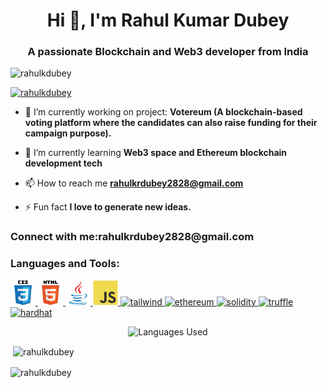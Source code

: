 <h1 align="center">Hi 👋, I'm Rahul Kumar Dubey</h1>
<h3 align="center">A passionate Blockchain and Web3 developer from India</h3>

<p align="left"> <img src="https://komarev.com/ghpvc/?username=rahulkdubey&label=Profile%20views&color=0e75b6&style=flat" alt="rahulkdubey" /> </p>

<p align="left"> <a href="https://github.com/ryo-ma/github-profile-trophy"><img src="https://github-profile-trophy.vercel.app/?username=rahulkdubey" alt="rahulkdubey" /></a> </p>

- 🔭 I’m currently working on project: **Votereum (A blockchain-based voting platform where the candidates can also raise funding for their campaign purpose).**

- 🌱 I’m currently learning **Web3 space and Ethereum blockchain development tech**

- 📫 How to reach me **rahulkrdubey2828@gmail.com**

- ⚡ Fun fact **I love to generate new ideas.**

<h3 align="left">Connect with me:rahulkrdubey2828@gmail.com</h3>
<p align="left">
</p>

<h3 align="left">Languages and Tools:</h3>
<p align="left">
    <!-- Add your existing skills -->
    <a href="https://www.w3schools.com/css/" target="_blank" rel="noreferrer"> <img src="https://raw.githubusercontent.com/devicons/devicon/master/icons/css3/css3-original-wordmark.svg" alt="css3" width="40" height="40"/> </a>
    <a href="https://www.w3.org/html/" target="_blank" rel="noreferrer"> <img src="https://raw.githubusercontent.com/devicons/devicon/master/icons/html5/html5-original-wordmark.svg" alt="html5" width="40" height="40"/> </a>
    <a href="https://www.java.com" target="_blank" rel="noreferrer"> <img src="https://raw.githubusercontent.com/devicons/devicon/master/icons/java/java-original.svg" alt="java" width="40" height="40"/> </a>
    <a href="https://developer.mozilla.org/en-US/docs/Web/JavaScript" target="_blank" rel="noreferrer"> <img src="https://raw.githubusercontent.com/devicons/devicon/master/icons/javascript/javascript-original.svg" alt="javascript" width="40" height="40"/> </a>
    <a href="https://tailwindcss.com/" target="_blank" rel="noreferrer"> <img src="https://www.vectorlogo.zone/logos/tailwindcss/tailwindcss-icon.svg" alt="tailwind" width="40" height="40"/> </a>
    <!-- Ethereum-related skills -->
    <a href="https://ethereum.org/" target="_blank" rel="noreferrer"> <img src="https://th.bing.com/th?id=OSK.f1e4763234ae9a865b54eaf89fff4638&w=124&h=168&c=7&o=6&dpr=1.3&pid=SANGAM" alt="ethereum" width="40" height="40"/> </a>
    <a href="https://docs.soliditylang.org/en/v0.8.21/" target="_blank" rel="noreferrer"> <img src="https://user-images.githubusercontent.com/48161361/147373179-a1e6fd36-85ec-4ad5-bccb-9ac28a659b11.png" alt="solidity" width="40" height="40"/> </a>
    <a href="https://www.trufflesuite.com/docs/truffle/getting-started/intro-to-truffle" target="_blank" rel="noreferrer"> <img src="https://trufflesuite.com/assets/logo.png" alt="truffle" width="40" height="40"/> </a>
    <a href="https://hardhat.org/getting-started/" target="_blank" rel="noreferrer"> <img src="https://hardhat.org/_next/image?url=%2F_next%2Fstatic%2Fmedia%2Fhardhat-logo-dark.484eb916.svg&w=256&q=75" alt="hardhat" width="40" height="40"/> </a>


</p>

<p align="center">
  <img src="https://github-readme-stats.vercel.app/api/top-langs/?username=rahulkdubey" alt="Languages Used" />
</p>



<p>&nbsp;<img align="center" src="https://github-readme-stats.vercel.app/api?username=rahulkdubey&show_icons=true&locale=en" alt="rahulkdubey" /></p>

<p><img align="center" src="https://github-readme-streak-stats.herokuapp.com/?user=rahulkdubey&" alt="rahulkdubey" /></p>

